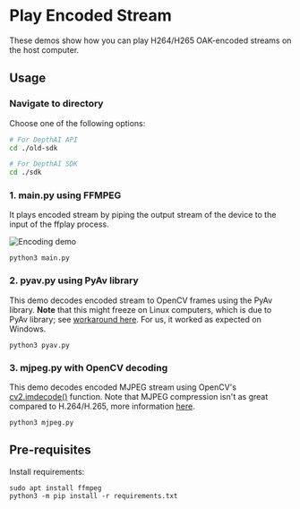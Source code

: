 # Play Encoded Stream

These demos show how you can play H264/H265 OAK-encoded streams on the host computer.

## Usage

### Navigate to directory

Choose one of the following options:
```bash
# For DepthAI API
cd ./old-sdk

# For DepthAI SDK
cd ./sdk
```

### 1. main.py using FFMPEG

It plays encoded stream by piping the output stream of the device to the input of the ffplay process.

![Encoding demo](https://user-images.githubusercontent.com/59799831/132475640-6e9f8b7f-52f4-4f75-af81-86c7f6e45b94.gif)

```
python3 main.py
```

### 2. pyav.py using PyAv library


This demo decodes encoded stream to OpenCV frames using the PyAv library. **Note** that this might freeze on Linux computers, which is due to PyAv library; see [workaround here](https://github.com/PyAV-Org/PyAV/issues/978#issuecomment-1121173652). For us, it worked as expected on Windows.

```
python3 pyav.py
```

### 3. mjpeg.py with OpenCV decoding


This demo decodes encoded MJPEG stream using OpenCV's [cv2.imdecode()](https://docs.opencv.org/3.4/d4/da8/group__imgcodecs.html#ga26a67788faa58ade337f8d28ba0eb19e) function. Note that MJPEG compression isn't as great compared to H.264/H.265, more information [here](../record-replay/api/encoding_quality/).

```
python3 mjpeg.py
```

## Pre-requisites

Install requirements:
```
sudo apt install ffmpeg
python3 -m pip install -r requirements.txt
```
